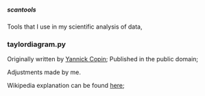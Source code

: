 ##### scantools 

Tools that I use in my scientific analysis of data,


### taylordiagram.py
Originally written by [Yannick Copin](https://gist.github.com/ycopin/3342888);
Published in the public domain;

Adjustments made by me. 

Wikipedia explanation can be found [here](https://en.wikipedia.org/wiki/Taylor_diagram);



